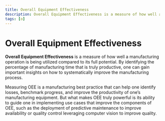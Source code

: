 ```yaml
---
title: Overall Equipment Effectiveness
description: Overall Equipment Effectiveness is a measure of how well a manufacturing operation is being utilized compared to its full potential. By identifying the percentage of manufacturing time that is truly productive, one can gain important insights on how to systematically improve the manufacturing process.
tags: [o]
---
```


# Overall Equipment Effectiveness

**Overall Equipment Effectiveness** is a measure of how well a manufacturing operation is being utilized compared to its full potential. By identifying the percentage of manufacturing time that is truly productive, one can gain important insights on how to systematically improve the manufacturing process.

Measuring OEE is a manufacturing best practice that can help one identify losses, benchmark progress, and improve the productivity of one’s manufacturing equipment. But what makes OEE truly powerful is its ability to guide one in implementing use cases that improve the components of OEE, such as the deployment of predictive maintenance to improve availability or quality control leveraging computer vision to improve quality.
